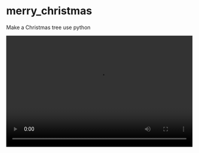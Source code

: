 # merry_christmas
Make a  Christmas tree use python 


<video src="./video/20211218_085657.mp4" controls="controls" width="500" height="300"></video>

